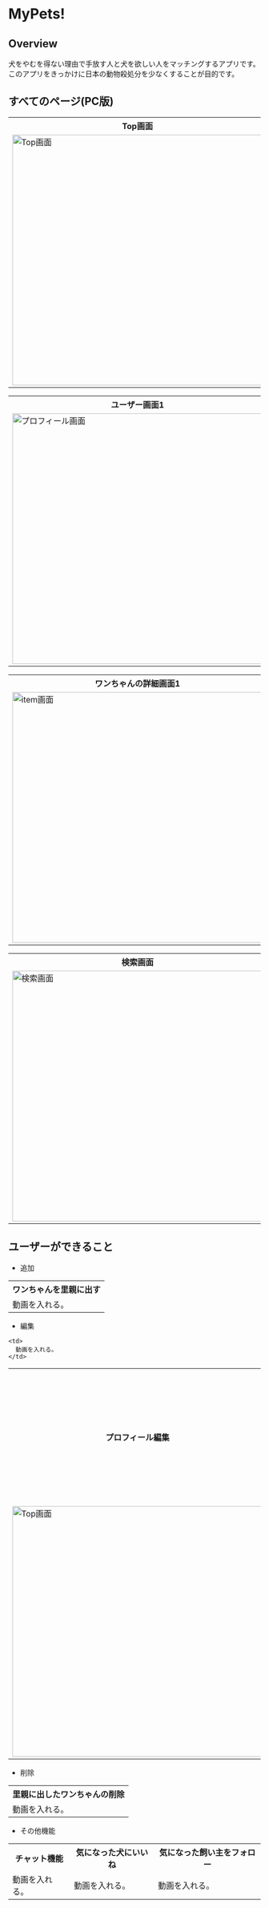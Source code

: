 <h1>MyPets!</h1>

<h2>Overview</h2>

<p>犬をやむを得ない理由で手放す人と犬を欲しい人をマッチングするアプリです。<br/>
このアプリをきっかけに日本の動物殺処分を少なくすることが目的です。
</p>


<h2>すべてのページ(PC版)</h2>
<table>
<tr>
<th>Top画面</th>
<th>ログイン画面</th>
</tr>

<tr>
<td><img width="500px"  alt="Top画面 " src="https://user-images.githubusercontent.com/85104676/147450629-a28e9626-230a-4ed3-be88-d1c1b353bc5e.png"></td>
<td><img width="500" alt="ログイン画面" src="https://user-images.githubusercontent.com/85104676/147452866-972364c4-be56-41f1-800b-4d478cacb08a.png">
  </td>
</tr>

</table>

<table>
<tr>
<th>ユーザー画面1</th>
<th>ユーザー画面2</th>
</tr>

<tr>
<td><img width="500px"  alt="プロフィール画面" src="https://user-images.githubusercontent.com/85104676/147450770-9b754ed5-ff85-4339-868a-9c5cc83d37f6.png"></td>

<td>
<img width="500px"  alt="プロフィール画面2" src="https://user-images.githubusercontent.com/85104676/147450773-7dc73720-5f80-4032-ad7d-3463c900d0e0.png">
</td>
</tr>
</table>


<table>
<tr>
<th>ワンちゃんの詳細画面1</th>
<th>ワンちゃんの詳細画面2</th>
</tr>

<tr>
<td><img width="500px" alt="item画面" src="https://user-images.githubusercontent.com/85104676/147451151-88959e53-2709-4e54-ad8e-c3e43dc6839a.png"></td>
<td>
<img width="500px" alt="item画面2" src="https://user-images.githubusercontent.com/85104676/147451166-714890f8-7d0e-49d3-b550-d15f3d13d896.png">
</td>
</tr>

</table>


<table>
<tr>
<th>検索画面</th>
</tr>

<tr>
<td>
<img width="500px" alt="検索画面" src="https://user-images.githubusercontent.com/85104676/147451237-ab4a5ab7-e30e-440e-8a34-9ea90145ecef.png">
</td>
</tr>

</table>

<h2>ユーザーができること</h2>

- 追加
<table>
  <tr>
    <th>
      ワンちゃんを里親に出す
    </th>
  </tr>
  
  <tr>
    <td>
      動画を入れる。
    </td>
    
   
  </tr>
  </table>




- 編集
<table>
  <tr>
    <th>
    プロフィール編集
    </th>
    <th>
      ワンちゃんの内容の編集
    </th>
  </tr>
  
  <tr>
  <td><img width="500px"  alt="Top画面 " src="https://user-images.githubusercontent.com/85104676/147460548-639c28df-606c-4adb-a2da-14282c924526.mov
"></td>

    <td>
      動画を入れる。
    </td>
  </tr>
  </table>
  

- 削除

<table>
  <tr>
    <th>
    里親に出したワンちゃんの削除
    </th>
  </tr>
  
  <tr>
    <td>
      動画を入れる。
    </td>
  </tr>
  </table>
  
- その他機能

<table>
  <tr>
    <th>
      チャット機能
    </th>
     <th>
      気になった犬にいいね
    </th>
     <th>
      気になった飼い主をフォロー
    </th>
  </tr>
  
  <tr>
    <td>
      動画を入れる。
    </td>
     <td>
      動画を入れる。
    </td>
     <td>
      動画を入れる。
    </td>
  </tr>
  
  
  </table>
  
  
  
  
  
  
  
  
